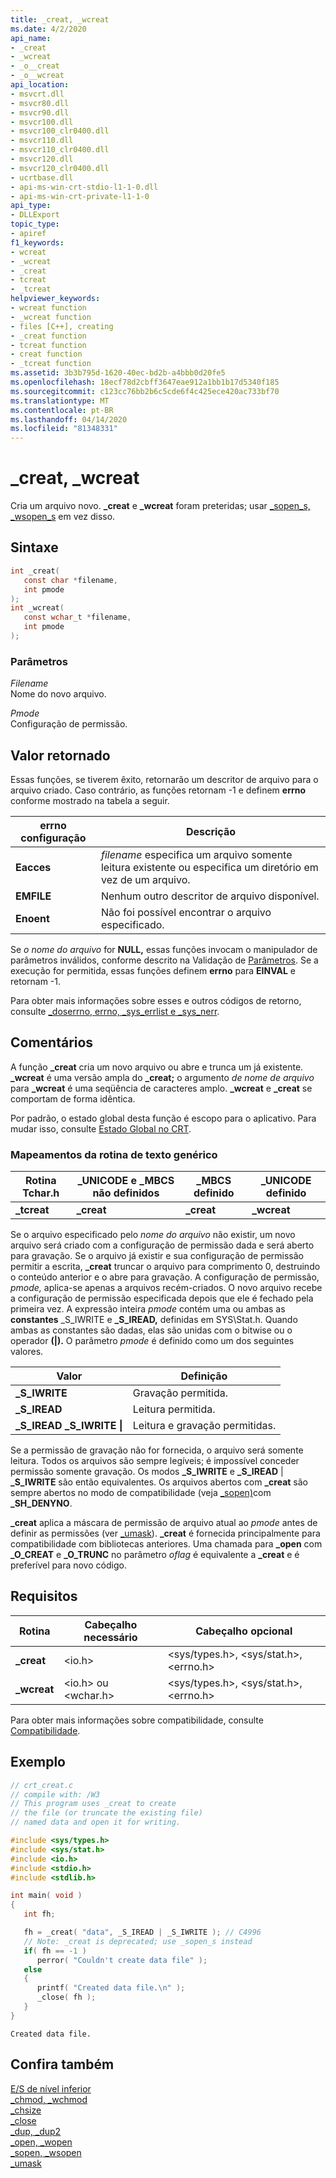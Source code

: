 ```yaml
---
title: _creat, _wcreat
ms.date: 4/2/2020
api_name:
- _creat
- _wcreat
- _o__creat
- _o__wcreat
api_location:
- msvcrt.dll
- msvcr80.dll
- msvcr90.dll
- msvcr100.dll
- msvcr100_clr0400.dll
- msvcr110.dll
- msvcr110_clr0400.dll
- msvcr120.dll
- msvcr120_clr0400.dll
- ucrtbase.dll
- api-ms-win-crt-stdio-l1-1-0.dll
- api-ms-win-crt-private-l1-1-0
api_type:
- DLLExport
topic_type:
- apiref
f1_keywords:
- wcreat
- _wcreat
- _creat
- tcreat
- _tcreat
helpviewer_keywords:
- wcreat function
- _wcreat function
- files [C++], creating
- _creat function
- tcreat function
- creat function
- _tcreat function
ms.assetid: 3b3b795d-1620-40ec-bd2b-a4bbb0d20fe5
ms.openlocfilehash: 18ecf78d2cbff3647eae912a1bb1b17d5340f185
ms.sourcegitcommit: c123cc76bb2b6c5cde6f4c425ece420ac733bf70
ms.translationtype: MT
ms.contentlocale: pt-BR
ms.lasthandoff: 04/14/2020
ms.locfileid: "81348331"
---
```

# <a name="_creat-_wcreat"></a>_creat, _wcreat

Cria um arquivo novo. **_creat** e **_wcreat** foram preteridas; usar [_sopen_s, _wsopen_s](sopen-s-wsopen-s.md) em vez disso.

## <a name="syntax"></a>Sintaxe

```C
int _creat(
   const char *filename,
   int pmode
);
int _wcreat(
   const wchar_t *filename,
   int pmode
);
```

### <a name="parameters"></a>Parâmetros

*Filename*<br/>
Nome do novo arquivo.

*Pmode*<br/>
Configuração de permissão.

## <a name="return-value"></a>Valor retornado

Essas funções, se tiverem êxito, retornarão um descritor de arquivo para o arquivo criado. Caso contrário, as funções retornam -1 e definem **errno** conforme mostrado na tabela a seguir.

|**errno** configuração|Descrição|
|---------------------|-----------------|
|**Eacces**|*filename* especifica um arquivo somente leitura existente ou especifica um diretório em vez de um arquivo.|
|**EMFILE**|Nenhum outro descritor de arquivo disponível.|
|**Enoent**|Não foi possível encontrar o arquivo especificado.|

Se *o nome do arquivo* for **NULL,** essas funções invocam o manipulador de parâmetros inválidos, conforme descrito na Validação de [Parâmetros](../../c-runtime-library/parameter-validation.md). Se a execução for permitida, essas funções definem **errno** para **EINVAL** e retornam -1.

Para obter mais informações sobre esses e outros códigos de retorno, consulte [_doserrno, errno, _sys_errlist e _sys_nerr](../../c-runtime-library/errno-doserrno-sys-errlist-and-sys-nerr.md).

## <a name="remarks"></a>Comentários

A função **_creat** cria um novo arquivo ou abre e trunca um já existente. **_wcreat** é uma versão ampla do **_creat;** o argumento *de nome de arquivo* para **_wcreat** é uma seqüência de caracteres amplo. **_wcreat** e **_creat** se comportam de forma idêntica.

Por padrão, o estado global desta função é escopo para o aplicativo. Para mudar isso, consulte [Estado Global no CRT](../global-state.md).

### <a name="generic-text-routine-mappings"></a>Mapeamentos da rotina de texto genérico

|Rotina Tchar.h|_UNICODE e _MBCS não definidos|_MBCS definido|_UNICODE definido|
|---------------------|--------------------------------------|--------------------|-----------------------|
|**_tcreat**|**_creat**|**_creat**|**_wcreat**|

Se o arquivo especificado pelo *nome do arquivo* não existir, um novo arquivo será criado com a configuração de permissão dada e será aberto para gravação. Se o arquivo já existir e sua configuração de permissão permitir a escrita, **_creat** truncar o arquivo para comprimento 0, destruindo o conteúdo anterior e o abre para gravação. A configuração de permissão, *pmode,* aplica-se apenas a arquivos recém-criados. O novo arquivo recebe a configuração de permissão especificada depois que ele é fechado pela primeira vez. A expressão inteira *pmode* contém uma ou ambas as **constantes** _S_IWRITE e **_S_IREAD,** definidas em SYS\Stat.h. Quando ambas as constantes são dadas, elas são unidas com o bitwise ou o operador **(&#124;).** O parâmetro *pmode* é definido como um dos seguintes valores.

|Valor|Definição|
|-----------|----------------|
|**_S_IWRITE**|Gravação permitida.|
|**_S_IREAD**|Leitura permitida.|
|**_S_IREAD** **_S_IWRITE &#124;**|Leitura e gravação permitidas.|

Se a permissão de gravação não for fornecida, o arquivo será somente leitura. Todos os arquivos são sempre legíveis; é impossível conceder permissão somente gravação. Os modos **_S_IWRITE** e **_S_IREAD** | **_S_IWRITE** são então equivalentes. Os arquivos abertos com **_creat** são sempre abertos no modo de compatibilidade (veja [_sopen)](sopen-wsopen.md)com **_SH_DENYNO**.

**_creat** aplica a máscara de permissão de arquivo atual ao *pmode* antes de definir as permissões (ver [_umask](umask.md)). **_creat** é fornecida principalmente para compatibilidade com bibliotecas anteriores. Uma chamada para **_open** com **_O_CREAT** e **_O_TRUNC** no parâmetro *oflag* é equivalente a **_creat** e é preferível para novo código.

## <a name="requirements"></a>Requisitos

|Rotina|Cabeçalho necessário|Cabeçalho opcional|
|-------------|---------------------|---------------------|
|**_creat**|\<io.h>|\<sys/types.h>, \<sys/stat.h>, \<errno.h>|
|**_wcreat**|\<io.h> ou \<wchar.h>|\<sys/types.h>, \<sys/stat.h>, \<errno.h>|

Para obter mais informações sobre compatibilidade, consulte [Compatibilidade](../../c-runtime-library/compatibility.md).

## <a name="example"></a>Exemplo

```C
// crt_creat.c
// compile with: /W3
// This program uses _creat to create
// the file (or truncate the existing file)
// named data and open it for writing.

#include <sys/types.h>
#include <sys/stat.h>
#include <io.h>
#include <stdio.h>
#include <stdlib.h>

int main( void )
{
   int fh;

   fh = _creat( "data", _S_IREAD | _S_IWRITE ); // C4996
   // Note: _creat is deprecated; use _sopen_s instead
   if( fh == -1 )
      perror( "Couldn't create data file" );
   else
   {
      printf( "Created data file.\n" );
      _close( fh );
   }
}
```

```Output
Created data file.
```

## <a name="see-also"></a>Confira também

[E/S de nível inferior](../../c-runtime-library/low-level-i-o.md)<br/>
[_chmod, _wchmod](chmod-wchmod.md)<br/>
[_chsize](chsize.md)<br/>
[_close](close.md)<br/>
[_dup, _dup2](dup-dup2.md)<br/>
[_open, _wopen](open-wopen.md)<br/>
[_sopen, _wsopen](sopen-wsopen.md)<br/>
[_umask](umask.md)<br/>
